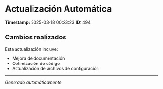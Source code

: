 # Actualización Automática

**Timestamp:** 2025-03-18 00:23:23
**ID:** 494

## Cambios realizados

Esta actualización incluye:
- Mejora de documentación
- Optimización de código
- Actualización de archivos de configuración

---
*Generado automáticamente*
